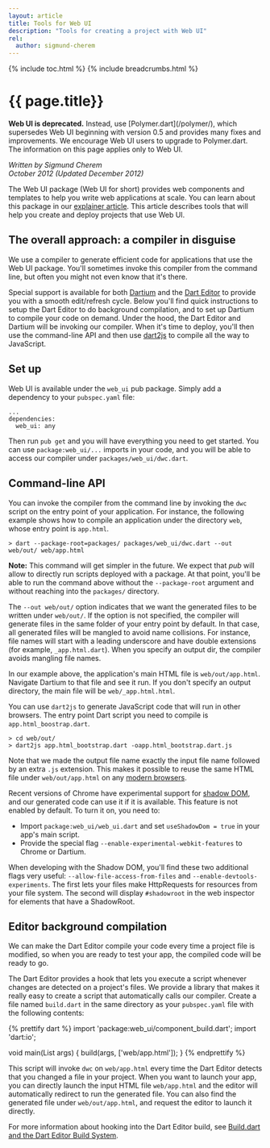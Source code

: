 ```yaml
---
layout: article
title: Tools for Web UI
description: "Tools for creating a project with Web UI"
rel:
  author: sigmund-cherem
---
```


{% include toc.html %}
{% include breadcrumbs.html %}

# {{ page.title}}

<aside class="alert alert-danger" markdown="1">
<strong>Web UI is deprecated.</strong>
Instead, use [Polymer.dart](/polymer/),
which supersedes Web UI beginning with version 0.5
and provides many fixes and improvements.
We encourage Web UI users to upgrade to Polymer.dart.
The information on this page applies only to Web UI.
</aside>

_Written by Sigmund Cherem<br />
October 2012 (Updated December 2012)_


The Web UI package (Web UI for short) provides web components and templates to
help you write web applications at scale. You can learn about this package in
our [explainer article](/articles/web-ui/). This article describes tools that will help
you create and deploy projects that use Web UI.

## The overall approach: a compiler in disguise

We use a compiler to generate efficient code for applications that use the Web
UI package.  You'll sometimes invoke this compiler from the command line, but
often you might not even know that it's there.

Special support is available for both [Dartium][dartium] and the [Dart
Editor][editor] to provide you with a smooth edit/refresh cycle.  Below you'll
find quick instructions to setup the Dart Editor to do background compilation,
and to set up Dartium to compile your code on demand.  Under the hood, the Dart
Editor and Dartium will be invoking our compiler.  When it's time to deploy,
you'll then use the command-line API and then use [dart2js][] to compile all the way
to JavaScript.

## Set up

Web UI is available under the `web_ui` pub package. Simply add a dependency to
your `pubspec.yaml` file:

    ...
    dependencies:
      web_ui: any

Then run `pub get` and you will have everything you need to get started. You
can use `package:web_ui/...` imports in your code, and you will be able
to access our compiler under `packages/web_ui/dwc.dart`.

## Command-line API

You can invoke the compiler from the command line by invoking the `dwc` script
on the entry point of your application. For instance, the following example
shows how to compile an application under the directory `web`, whose entry point
is `app.html`.

    > dart --package-root=packages/ packages/web_ui/dwc.dart --out web/out/ web/app.html

<aside><div class="alert alert-info">
<strong>Note:</strong> This command will get simpler in the future. We
expect that <em>pub</em> will allow to directly run scripts deployed with a
package.  At that point, you'll be able to run the command above without the
<code>--package-root</code> argument and without reaching into the
<code>packages/</code> directory.
</div></aside>

The `--out web/out/` option indicates that we want the generated files to be
written under `web/out/`. If the option is not specified, the compiler will
generate files in the same folder of your entry point by default. In that case,
all generated files will be mangled to avoid name collisions. For instance, file
names will start with a leading underscore and have double extensions (for
example, `_app.html.dart`).  When you specify an output dir, the compiler avoids
mangling file names.

In our example above, the application's main HTML file is `web/out/app.html`.
Navigate Dartium to that file and see it run.  If you don't specify an output
directory, the main file will be `web/_app.html.html`.

You can use `dart2js` to generate JavaScript code that will run in other
browsers. The entry point Dart script you need to compile is
`app.html_boostrap.dart`.

    > cd web/out/
    > dart2js app.html_bootstrap.dart -oapp.html_bootstrap.dart.js

Note that we made the output file name exactly the input file name followed by
an extra `.js` extension. This makes it possible to reuse the same HTML file
under `web/out/app.html` on any [modern browsers][mb].

Recent versions of Chrome have experimental support for [shadow DOM][sd], and
our generated code can use it if it is available. This feature is not enabled
by default. To turn it on, you need to:

  * Import `package:web_ui/web_ui.dart` and
    set `useShadowDom = true` in your app's main script.
  * Provide the special flag `--enable-experimental-webkit-features` to Chrome
    or Dartium.

When developing with the Shadow DOM, you'll find these two additional flags very
useful: `--allow-file-access-from-files` and `--enable-devtools-experiments`.
The first lets your files make HttpRequests for resources from your file system.
The second will display `#shadowroot` in the web inspector for elements that
have a ShadowRoot.

## Editor background compilation

We can make the Dart Editor compile your code every time a project file
is modified, so when you are ready to test your app, the compiled code will be
ready to go.

The Dart Editor provides a hook that lets you execute a script whenever changes
are detected on a project's files. We provide a library that makes it really
easy to create a script that automatically calls our compiler. Create a file
named `build.dart` in the same directory as your `pubspec.yaml` file with the
following contents:

{% prettify dart %}
import 'package:web_ui/component_build.dart';
import 'dart:io';

void main(List<String> args) {
  build(args, ['web/app.html']);
}
{% endprettify %}

This script will invoke `dwc` on `web/app.html` every time the Dart Editor
detects that you changed a file in your project.  When you want to launch your
app, you can directly launch the input HTML file `web/app.html` and the editor
will automatically redirect to run the generated file. You can also find the
generated file under `web/out/app.html`, and request the editor to launch it
directly.

For more information about hooking into the Dart Editor build, see
[Build.dart and the Dart Editor Build System](/tools/editor/build.html).


[dwc]: https://github.com/dart-lang/web-ui/
[extension]: http://dart-lang.github.com/web-ui/extension/web_ui.crx
[dartium]: /tools/dartium/
[editor]: /tools/editor/
[dart2js]: /docs/dart-up-and-running/contents/ch04-tools-dart2js.html
[mb]: /support/faq.html#what-browsers-supported
[sd]: http://dvcs.w3.org/hg/webcomponents/raw-file/tip/spec/shadow/index.html
